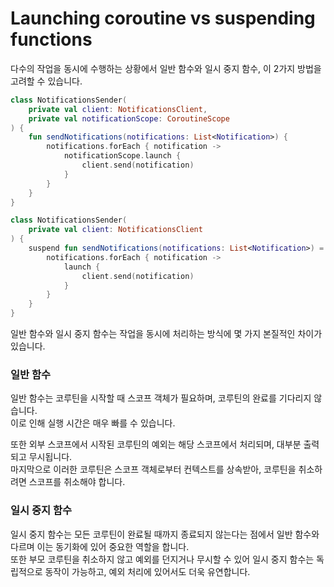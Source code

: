 # Launching coroutine vs suspending functions

다수의 작업을 동시에 수행하는 상황에서 일반 함수와 일시 중지 함수, 이 2가지 방법을 고려할 수 있습니다.

```kotlin
class NotificationsSender(
    private val client: NotificationsClient,
    private val notificationScope: CoroutineScope
) {
    fun sendNotifications(notifications: List<Notification>) {
        notifications.forEach { notification ->
            notificationScope.launch {
                client.send(notification)
            }
        }
    }
}

class NotificationsSender(
    private val client: NotificationsClient
) {
    suspend fun sendNotifications(notifications: List<Notification>) = supervisorScope {
        notifications.forEach { notification ->
            launch { 
                client.send(notification)
            } 
        }
    }
}
```

일반 함수와 일시 중지 함수는 작업을 동시에 처리하는 방식에 몇 가지 본질적인 차이가 있습니다.

### 일반 함수

일반 함수는 코루틴을 시작할 때 스코프 객체가 필요하며, 코루틴의 완료를 기다리지 않습니다.   
이로 인해 실행 시간은 매우 빠를 수 있습니다.

또한 외부 스코프에서 시작된 코루틴의 예외는 해당 스코프에서 처리되며, 대부분 출력되고 무시됩니다.  
마지막으로 이러한 코루틴은 스코프 객체로부터 컨텍스트를 상속받아, 코루틴을 취소하려면 스코프를 취소해야 합니다.

### 일시 중지 함수

일시 중지 함수는 모든 코루틴이 완료될 때까지 종료되지 않는다는 점에서 일반 함수와 다르며 이는 동기화에 있어 중요한 역할을 합니다.  
또한 부모 코루틴을 취소하지 않고 예외를 던지거나 무시할 수 있어 일시 중지 함수는 독립적으로 동작이 가능하고, 예외 처리에 있어서도 더욱 유연합니다.
